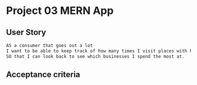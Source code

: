# Project 03 MERN App

## User Story
```md
AS a consumer that goes out a lot
I want to be able to keep track of how many times I visit places with how much I spend there
SO that I can look back to see which businesses I spend the most at.
```

## Acceptance criteria
```md

```